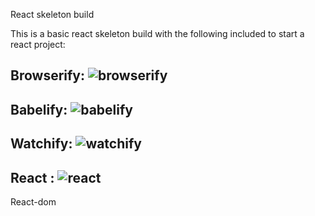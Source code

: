 React skeleton build

This is a basic react skeleton build with the following included to start a react project:

## Browserify: ![browserify](http://derickbailey.com/wp-content/uploads/2014/06/NewImage.png)

## Babelify: ![babelify](https://avatars0.githubusercontent.com/u/9637642?v=3&s=400) 

## Watchify: ![watchify](http://pix.iemoji.com/images/emoji/apple/ios-9/256/eyes.png)

## React :  ![react](http://react-etc.net/files/2016-07/logo-578x270.png)  

React-dom

